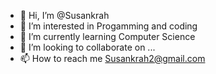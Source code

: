 - 👋 Hi, I’m @Susankrah
- 👀 I’m interested in Progamming and coding
- 🌱 I’m currently learning Computer Science
- 💞️ I’m looking to collaborate on ...
- 📫 How to reach me Susankrah2@gmail.com

<!---
Susankrah/Susankrah is a ✨ special ✨ repository because its `README.md` (this file) appears on your GitHub profile.
You can click the Preview link to take a look at your changes.
--->
